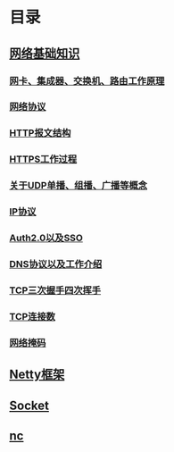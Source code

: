 # 目录
## [网络基础知识](basic/SUMMARY.md)
### [网卡、集成器、交换机、路由工作原理](basic/chapter0.md)
### [网络协议](basic/chapter1.md)
### [HTTP报文结构](basic/chapter2.md)
### [HTTPS工作过程](basic/chapter3.md)
### [关于UDP单播、组播、广播等概念](basic/chapter4.md)
### [IP协议](basic/chapter5.md)
### [Auth2.0以及SSO](basic/chapter6.md)
### [DNS协议以及工作介绍](basic/chapter7.md)
### [TCP三次握手四次挥手](basic/chapter8.md)
### [TCP连接数](basic/chapter9.md)
### [网络掩码](basic/chapter10.md)
## [Netty框架](netty/SUMMARY.md)
## [Socket](socket/SUMMARY.md)
## [nc](nc.md)
